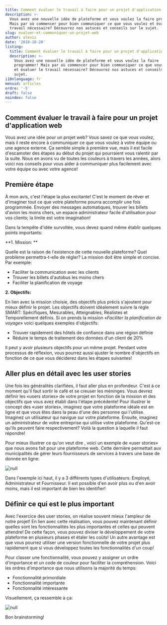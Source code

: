 ```yaml
---
title: Comment évaluer le travail à faire pour un projet d'application web
description: >-
  Vous avez une nouvelle idée de plateforme et vous voulez la faire programmer!
  Mais par où commencer pour bien communiquer ce que vous voulez et évaluer le
  travail nécessaire? Découvrez nos astuces et conseils sur le sujet. 
slug: evaluer-et-communiquer-un-projet-web
author: alexis
date: '2018-10-20'
listing:
  title: Comment évaluer le travail à faire pour un projet d'application web
  description: >-
    Vous avez une nouvelle idée de plateforme et vous voulez la faire
    programmer! Mais par où commencer pour bien communiquer ce que vous voulez
    et évaluer le travail nécessaire? Découvrez nos astuces et conseils sur le
    sujet. 
i18nlanguage: fr
menuid: articles
ordre: '-5'
draft: false
noindex: false
---
```

## Comment évaluer le travail à faire pour un projet d'application web

Vous avez une idée pour un projet web? Vous savez ce que vous voulez, mais il reste encore à communiquer ce que vous voulez à votre équipe ou une agence externe. Ça semble simple à première vue, mais il est facile d'escamoter des étapes au début du projet qui pourraient vous ralentir par la suite. Nous en avons vu de toutes les couleurs à travers les années, alors voici nos conseils pour vous aider à communiquer plus facilement avec votre équipe ou avec votre agence! 

## Première étape

À mon avis, c'est l'étape la plus excitante! C'est le moment de rêver et d'imaginer tout ce que votre plateforme pourra accomplir une fois programmée. Envoyer des messages automatiques, trouver les billets d'avion les moins chers, un espace administrateur facile d'utilisation pour vos clients; la limite est votre imagination!  

Dans la tempête d'idée survoltée, vous devez quand même établir quelques points importants: 

**1. Mission: **

Quelle est la raison de l'existence de cette nouvelle plateforme? Quel problème permettra-t-elle de régler? La mission doit être simple et concise. Par exemple:

* Faciliter la communication avec les clients
* Trouver les billets d'autobus les moins chers 
* Faciliter la planification de voyage

**2. Objectifs:**

En lien avec la mission choisie, des objectifs plus précis s'ajoutent pour mieux définir le projet. Les objectifs doivent idéalement suivre la règle SMART:  Spécifiques, Mesurables, Atteignables, Réalistes et Temporellement définis. Si on prends la mission «_Faciliter la planification de voyage_» voici quelques exemples d'objectifs:

* Trouver rapidement des hôtels de confiance dans une région définie
* Réduire le temps de traitement des données d'un client de 20%

Il peut y avoir plusieurs objectifs pour un même projet. Pendant votre processus de réflexion, vous pourrez aussi ajuster le nombre d'objectifs en fonction de ce que vous déciderez dans les étapes suivantes! 

## Aller plus en détail avec les user stories

Une fois les généralités clarifiées, il faut aller plus en profondeur. C'est à ce moment qu'il faut sortir le café et se creuser les méninges. Vous devrez définir les «users stories» de votre projet en fonction de la mission et des objectifs que vous avez établi dans l'étape précédente! Pour illustrer le concept des «user stories», imaginez que votre plateforme idéale est en ligne et que vous êtes dans la peau d'une des personne qui l'utilise. Imaginez un utilisateur qui navigue sur votre plateforme. Ensuite, imaginez un administrateur de votre entreprise qui utilise votre plateforme. Qu'est-ce qu'ils peuvent faire respectivement? Voilà la question à laquelle il faut répondre! 

Pour mieux illustrer ce qu'on veut dire , voici un exemple de «user stories» que nous avons fait pour une plateforme web. Cette dernière permettait aux municipalités de gérer leurs fournisseurs de services à travers une base de donnée en ligne:

![null](/img/akia-user-story-exemple.jpg)

Dans l'exemple ici haut, il y a 3 différents types d'utilisateurs: Employé, Administrateur et Fournisseur. Il est possible d'en avoir plus ou d'en avoir moins, mais il est important de bien les identifier!

## Définir ce qui est le plus important

Avec l'exercice des user stories, on réalise souvent mieux l'ampleur de notre projet! En lien avec cette réalisation, vous pouvez maintenant définir quelles sont les fonctionnalités les plus importantes et celles qui peuvent attendre! De cette façon, vous pouvez diviser le développement de votre plateforme en plusieurs phases et étaler les coûts! Un autre avantage est que vous pourrez utiliser une version fonctionnelle de votre projet plus rapidement que si vous développez toutes les fonctionnalités d'un coup! 

Pour classer une fonctionnalité, vous pouvez y assigner un ordre d'importance et un code de couleur pour faciliter la compréhension. Voici les ordres d'importance que nous utilisons la majorité du temps: 

* Fonctionnalité primordiale
* Fonctionnalité importante
* Fonctionnalité intéressante

Visuellement, ça ressemble à ça: 

![null](/img/akia-user-story-exemple-2.jpg)

Bon brainstorming!
